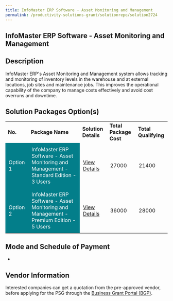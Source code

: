 ```yaml
---
title: InfoMaster ERP Software - Asset Monitoring and Management
permalink: /productivity-solutions-grant/solutionrepo/solution2724
---
```


## InfoMaster ERP Software - Asset Monitoring and Management

## Description

InfoMaster ERP's Asset Monitoring and Management system allows tracking and monitoring of inventory levels in the warehouse and at external locations, job sites and maintenance jobs. This improves the operational capability of the company to manage costs effectively and avoid cost overruns and downtime.

## Solution Packages Option(s)

<table>
<tr>
<td><b>No.</b></td>
<td><b>Package Name</b></td>
<td><b>Solution Details</b></td>
<td><b>Total Package Cost</b></td>
<td><b>Total Qualifying</b></td>
</tr>
<tr>
<td style='padding: 10px; background-color: #037E8A; color: #FFFFFF;'>Option 1</td>
<td style='padding: 10px; background-color: #037E8A; color: #FFFFFF;'>InfoMaster ERP Software - Asset Monitoring and Management - Standard Edition - 3 Users</td>
<td style='padding: 10px;'><a href='https://www.gobusiness.gov.sg/images/psg/Integrated_Software_Engin_20200780_Desensitised_Annex_3_Part_1.pdf' target='_blank'>View Details</a></td>
<td style='padding: 10px;'>27000</td>
<td style='padding: 10px;'>21400</td>
</tr>
<tr>
<td style='padding: 10px; background-color: #037E8A; color: #FFFFFF;'>Option 2</td>
<td style='padding: 10px; background-color: #037E8A; color: #FFFFFF;'>InfoMaster ERP Software - Asset Monitoring and Management - Premium Edition - 5 Users</td>
<td style='padding: 10px;'><a href='https://www.gobusiness.gov.sg/images/psg/Integrated_Software_Engin_20200780_Desensitised_Annex_3_Part_2.pdf' target='_blank'>View Details</a></td>
<td style='padding: 10px;'>36000</td>
<td style='padding: 10px;'>28000</td>
</tr>
</table>

## Mode and Schedule of Payment

 - 

## Vendor Information

 

Interested companies can get a quotation from the pre-approved vendor, before applying for the PSG through the <a href='https://www.businessgrants.gov.sg/' target='_blank' rel='noopener'>Business Grant Portal (BGP)</a>.

<script src="/jquery/resize-tables.js"></script>
